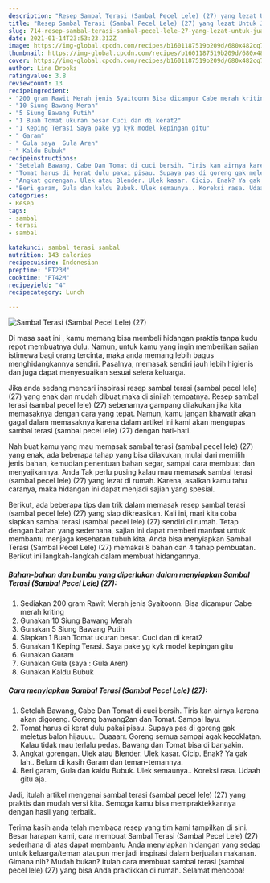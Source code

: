 ```yaml
---
description: "Resep Sambal Terasi (Sambal Pecel Lele) (27) yang lezat Untuk Jualan"
title: "Resep Sambal Terasi (Sambal Pecel Lele) (27) yang lezat Untuk Jualan"
slug: 714-resep-sambal-terasi-sambal-pecel-lele-27-yang-lezat-untuk-jualan
date: 2021-01-14T23:53:23.312Z
image: https://img-global.cpcdn.com/recipes/b1601187519b209d/680x482cq70/sambal-terasi-sambal-pecel-lele-27-foto-resep-utama.jpg
thumbnail: https://img-global.cpcdn.com/recipes/b1601187519b209d/680x482cq70/sambal-terasi-sambal-pecel-lele-27-foto-resep-utama.jpg
cover: https://img-global.cpcdn.com/recipes/b1601187519b209d/680x482cq70/sambal-terasi-sambal-pecel-lele-27-foto-resep-utama.jpg
author: Lina Brooks
ratingvalue: 3.8
reviewcount: 13
recipeingredient:
- "200 gram Rawit Merah jenis Syaitoonn Bisa dicampur Cabe merah kriting"
- "10 Siung Bawang Merah"
- "5 Siung Bawang Putih"
- "1 Buah Tomat ukuran besar Cuci dan di kerat2"
- "1 Keping Terasi Saya pake yg kyk model kepingan gitu"
- " Garam"
- " Gula saya  Gula Aren"
- " Kaldu Bubuk"
recipeinstructions:
- "Setelah Bawang, Cabe Dan Tomat di cuci bersih. Tiris kan airnya karena akan digoreng. Goreng bawang2an dan Tomat. Sampai layu."
- "Tomat harus di kerat dulu pakai pisau. Supaya pas di goreng gak meletus balon hijauuu.. Duaaarr. Goreng semua sampai agak kecoklatan. Kalau tidak mau terlalu pedas. Bawang dan Tomat bisa di banyakin."
- "Angkat gorengan. Ulek atau Blender. Ulek kasar. Cicip. Enak? Ya gak lah.. Belum di kasih Garam dan teman-temannya."
- "Beri garam, Gula dan kaldu Bubuk. Ulek semaunya.. Koreksi rasa. Udaah gitu aja."
categories:
- Resep
tags:
- sambal
- terasi
- sambal

katakunci: sambal terasi sambal 
nutrition: 143 calories
recipecuisine: Indonesian
preptime: "PT23M"
cooktime: "PT42M"
recipeyield: "4"
recipecategory: Lunch

---
```



![Sambal Terasi (Sambal Pecel Lele) (27)](https://img-global.cpcdn.com/recipes/b1601187519b209d/680x482cq70/sambal-terasi-sambal-pecel-lele-27-foto-resep-utama.jpg)

Di masa  saat ini , kamu memang bisa membeli hidangan praktis tanpa kudu repot membuatnya dulu. Namun, untuk kamu yang ingin memberikan sajian istimewa bagi orang tercinta, maka anda memang lebih bagus menghidangkannya sendiri. Pasalnya, memasak sendiri jauh lebih higienis dan juga dapat menyesuaikan sesuai selera keluarga.

Jika anda sedang mencari inspirasi resep sambal terasi (sambal pecel lele) (27) yang enak dan mudah dibuat,maka di sinilah tempatnya. Resep sambal terasi (sambal pecel lele) (27)  sebenarnya gampang dilakukan jika kita memasaknya dengan cara yang tepat. Namun, kamu jangan khawatir akan gagal dalam memasaknya 
karena dalam artikel ini kami akan mengupas sambal terasi (sambal pecel lele) (27) dengan hati-hati.  



Nah buat kamu yang mau memasak sambal terasi (sambal pecel lele) (27) yang enak, ada beberapa tahap yang bisa dilakukan, mulai dari memilih jenis bahan, kemudian penentuan bahan segar, sampai cara membuat dan menyajikannya. Anda Tak perlu pusing kalau mau memasak sambal terasi (sambal pecel lele) (27) yang lezat di rumah. Karena, asalkan kamu  tahu caranya, maka hidangan ini dapat menjadi sajian yang spesial.

Berikut, ada beberapa tips dan trik dalam memasak resep sambal terasi (sambal pecel lele) (27) yang siap dikreasikan. Kali ini, mari kita coba siapkan sambal terasi (sambal pecel lele) (27) sendiri di rumah. Tetap dengan bahan yang sederhana, sajian ini dapat memberi manfaat untuk membantu menjaga kesehatan tubuh kita. Anda bisa menyiapkan Sambal Terasi (Sambal Pecel Lele) (27) memakai 8 bahan dan 4 tahap pembuatan. Berikut ini langkah-langkah dalam membuat hidangannya.

<!--inarticleads1-->

##### Bahan-bahan dan bumbu yang diperlukan dalam menyiapkan Sambal Terasi (Sambal Pecel Lele) (27):

1. Sediakan 200 gram Rawit Merah jenis Syaitoonn. Bisa dicampur Cabe merah kriting
1. Gunakan 10 Siung Bawang Merah
1. Gunakan 5 Siung Bawang Putih
1. Siapkan 1 Buah Tomat ukuran besar. Cuci dan di kerat2
1. Gunakan 1 Keping Terasi. Saya pake yg kyk model kepingan gitu
1. Gunakan  Garam
1. Gunakan  Gula (saya : Gula Aren)
1. Gunakan  Kaldu Bubuk




<!--inarticleads2-->

##### Cara menyiapkan Sambal Terasi (Sambal Pecel Lele) (27):

1. Setelah Bawang, Cabe Dan Tomat di cuci bersih. Tiris kan airnya karena akan digoreng. Goreng bawang2an dan Tomat. Sampai layu.
1. Tomat harus di kerat dulu pakai pisau. Supaya pas di goreng gak meletus balon hijauuu.. Duaaarr. Goreng semua sampai agak kecoklatan. Kalau tidak mau terlalu pedas. Bawang dan Tomat bisa di banyakin.
1. Angkat gorengan. Ulek atau Blender. Ulek kasar. Cicip. Enak? Ya gak lah.. Belum di kasih Garam dan teman-temannya.
1. Beri garam, Gula dan kaldu Bubuk. Ulek semaunya.. Koreksi rasa. Udaah gitu aja.




Jadi, itulah artikel mengenai  sambal terasi (sambal pecel lele) (27)  yang praktis dan mudah versi kita. Semoga kamu bisa mempraktekkannya dengan hasil yang terbaik. 

Terima kasih anda telah membaca resep yang tim kami tampilkan di sini. Besar harapan kami, cara membuat  Sambal Terasi (Sambal Pecel Lele) (27) sederhana di atas dapat membantu Anda menyiapkan hidangan yang sedap untuk keluarga/teman ataupun menjadi inspirasi dalam berjualan makanan. Gimana nih? Mudah bukan? Itulah cara membuat sambal terasi (sambal pecel lele) (27) yang bisa Anda praktikkan di rumah. Selamat mencoba!

